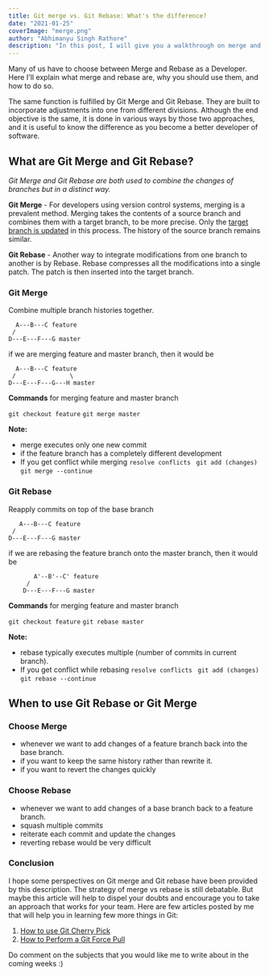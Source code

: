 ```yaml
---
title: Git merge vs. Git Rebase: What's the difference?
date: "2021-01-25"
coverImage: "merge.png"
author: "Abhimanyu Singh Rathore"
description: "In this post, I will give you a walkthrough on merge and rebase, comparing Git rebase vs. Git merge to find out the similarities and differences."
---
```


Many of us have to choose between Merge and Rebase as a Developer. Here I'll explain what merge and rebase are, why you should use them, and how to do so.

The same function is fulfilled by Git Merge and Git Rebase. They are built to incorporate adjustments into one from different divisions. Although the end objective is the same, it is done in various ways by those two approaches, and it is useful to know the difference as you become a better developer of software.

## What are Git Merge and Git Rebase?

*Git Merge and Git Rebase are both used to combine the changes of branches but in a distinct way.*

**Git Merge** - For developers using version control systems, merging is a prevalent method. Merging takes the contents of a source branch and combines them with a target branch, to be more precise. Only the [target branch is updated](https://www.loginradius.com/blog/async/git-fetch-remote-branch/) in this process. The history of the source branch remains similar.

**Git Rebase** - Another way to integrate modifications from one branch to another is by Rebase. Rebase compresses all the modifications into a single patch. The patch is then inserted into the target branch.


### Git Merge
Combine multiple branch histories together.


      A---B---C feature
     /
	D---E---F---G master 

if we are merging feature and master branch, then it would be

      A---B---C feature
     /               \
    D---E---F---G---H master

**Commands** for merging feature and master branch

`git checkout feature`
`git merge master`

**Note:**
- merge executes only one new commit
- if the feature branch has a completely different development 
- If you get conflict while merging 
`resolve conflicts `
`git add (changes)`
`git merge --continue`



### Git Rebase
Reapply commits on top of the base branch


       A---B---C feature
	 /
	D---E---F---G master

if we are rebasing the feature branch onto the master branch, then it would be

		   A'--B'--C' feature
		 /
		D---E---F---G master


**Commands** for merging feature and master branch

`git checkout feature`
`git rebase master`


**Note:** 
-  rebase typically executes multiple (number of commits in current branch).
- If you get conflict while rebasing 
`resolve conflicts `
`git add (changes)`
`git rebase --continue`


## When to use Git Rebase or Git Merge

### Choose Merge
- whenever we want to add changes of a feature branch back into the base branch.
- if you want to keep the same history rather than rewrite it.
- if you want to revert the changes quickly

### Choose Rebase
-  whenever we want to add changes of a base branch back to a feature branch.
- squash multiple commits
- reiterate each commit and update the changes
- reverting rebase would be very difficult

### Conclusion

I hope some perspectives on Git merge and Git rebase have been provided by this description. The strategy of merge vs rebase is still debatable. But maybe this article will help to dispel your doubts and encourage you to take an approach that works for your team. Here are few articles posted by me that will help you in learning few more things in Git:

1. [How to use Git Cherry Pick](https://www.loginradius.com/blog/async/git-cherry-pick/)
2. [How to Perform a Git Force Pull](https://www.loginradius.com/blog/async/git-pull-force/)

Do comment on the subjects that you would like me to write about in the coming weeks :)


